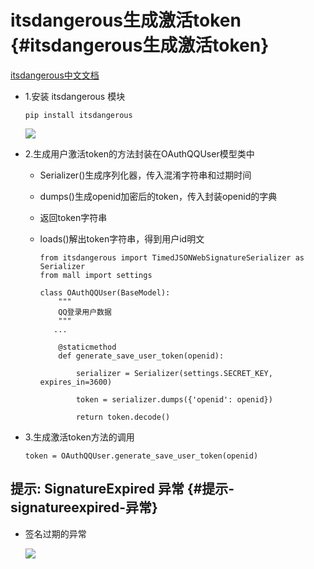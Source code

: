 # itsdangerous生成激活token {#itsdangerous生成激活token}

[itsdangerous中文文档](http://itsdangerous.readthedocs.io/en/latest/)

* 1.安装 itsdangerous 模块

  ```
  pip install itsdangerous
  ```

  ![](/assets/itsdangerous_1.png)

* 2.生成用户激活token的方法封装在OAuthQQUser模型类中

  * Serializer\(\)生成序列化器，传入混淆字符串和过期时间
  * dumps\(\)生成openid加密后的token，传入封装openid的字典
  * 返回token字符串
  * loads\(\)解出token字符串，得到用户id明文

    ```
    from itsdangerous import TimedJSONWebSignatureSerializer as Serializer
    from mall import settings

    class OAuthQQUser(BaseModel):
        """
        QQ登录用户数据
        """
       ...

        @staticmethod
        def generate_save_user_token(openid):

            serializer = Serializer(settings.SECRET_KEY, expires_in=3600)

            token = serializer.dumps({'openid': openid})

            return token.decode()
    ```

* 3.生成激活token方法的调用

  ```
  token = OAuthQQUser.generate_save_user_token(openid)
  ```

## 提示: SignatureExpired 异常 {#提示-signatureexpired-异常}

* 签名过期的异常

  ![](/assets/itsdangerous_2.png)



